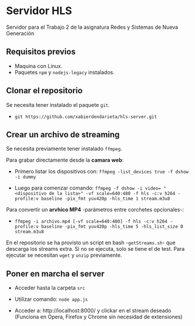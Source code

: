 # Servidor HLS

Servidor para el Trabajo 2 de la asignatura Redes y Sistemas de Nueva Generación

## Requisitos previos

* Maquina con Linux.
* Paquetes `npm` y `nodejs-legacy` instalados.

## Clonar el repositorio

Se necesita tener instalado el paquete `git`.

* `git https://github.com/xabierdendarieta/hls-server.git`

## Crear un archivo de streaming

Se necesita previamente tener instalado `ffmpeg`.

Para grabar directamente desde la **camara web**:

* Primero listar los dispositivos con: `ffmpeg -list_devices true -f dshow -i dummy`

* Luego para comenzar comando: `ffmpeg -f dshow -i video= "<dispositivo de la lista>" -vf scale=640:480 -f hls -c:v h264 -profile:v baseline -pix_fmt yuv420p -hls_time 1 stream.m3u8`

Para convertir un **arvhico MP4** -parámetros entre corchetes opcionales-:

* `ffmpeg -i archivo.mp4 [-vf scale=640:480] -f hls -c:v h264 -profile:v baseline -pix_fmt yuv420p -hls_time 5 -hls_list_size 0 stream.m3u8`

En el repositorio se ha provisto un script en bash -`getStreams.sh`- que descarga los streams extra. Si no se ejecuta, solo se tiene el de test. Para ejecutar se necesitan `wget` y `unzip` previamente.

## Poner en marcha el server

* Acceder hasta la carpeta `src`

* Utilizar comando: `node app.js`

* Acceder a: http://localhost:8000/ y clickar en el stream deseado (Funciona en Opera, Firefox y Chrome sin necesidad de extensiones)
